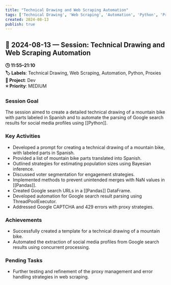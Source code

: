 ```yaml
---
title: "Technical Drawing and Web Scraping Automation"
tags: ['Technical Drawing', 'Web Scraping', 'Automation', 'Python', 'Proxies']
created: 2024-08-13
publish: true
---
```


## 📅 2024-08-13 — Session: Technical Drawing and Web Scraping Automation

**🕒 11:55–21:10**  
**🏷️ Labels**: Technical Drawing, Web Scraping, Automation, Python, Proxies  
**📂 Project**: Dev  
**⭐ Priority**: MEDIUM  


### Session Goal
The session aimed to create a detailed technical drawing of a mountain bike with parts labeled in Spanish and to automate the parsing of Google search results for social media profiles using [[Python]].

### Key Activities
- Developed a prompt for creating a technical drawing of a mountain bike, with labeled parts in Spanish.
- Provided a list of mountain bike parts translated into Spanish.
- Outlined strategies for estimating population sizes using Bayesian inference.
- Discussed voter segmentation for engagement strategies.
- Implemented methods to prevent unintended merges with NaN values in [[Pandas]].
- Created Google search URLs in a [[Pandas]] DataFrame.
- Developed automation for Google search result parsing using ThreadPoolExecutor.
- Addressed Google CAPTCHA and 429 errors with proxy strategies.

### Achievements
- Successfully created a template for a technical drawing of a mountain bike.
- Automated the extraction of social media profiles from Google search results using concurrent processing.

### Pending Tasks
- Further testing and refinement of the proxy management and error handling strategies in web scraping.
